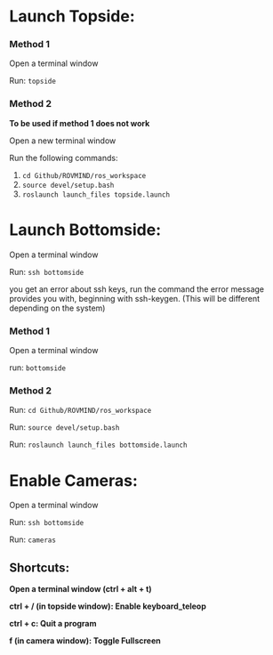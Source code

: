 # Launch Topside:

### Method 1

Open a terminal window

Run: `topside`

### Method 2
**To be used if method 1 does not work**

Open a new terminal window

Run the following commands:
1. `cd Github/ROVMIND/ros_workspace`
2. `source devel/setup.bash`
3. `roslaunch launch_files topside.launch`

# Launch Bottomside:

Open a terminal window

Run: `ssh bottomside`

you get an error about ssh keys, run the command the error message provides you with, beginning with ssh-keygen. (This will be different depending on the system)

### Method 1

Open a terminal window

run: `bottomside`

### Method 2

Run: `cd Github/ROVMIND/ros_workspace`

Run: `source devel/setup.bash`

Run: `roslaunch launch_files bottomside.launch`

# Enable Cameras:

Open a terminal window

Run: `ssh bottomside`

Run: `cameras`

## Shortcuts:

**Open a terminal window (ctrl + alt + t)**

**ctrl + / (in topside window): Enable keyboard_teleop**

**ctrl + c: Quit a program**

**f (in camera window): Toggle Fullscreen**
